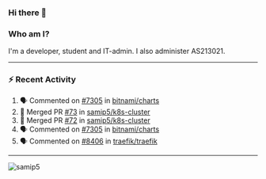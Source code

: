 ### Hi there 👋

### Who am I?
I'm a developer, student and IT-admin. I also administer AS213021.

---
### :zap: Recent Activity
<!--START_SECTION:activity-->
1. 🗣 Commented on [#7305](https://github.com/bitnami/charts/issues/7305) in [bitnami/charts](https://github.com/bitnami/charts)
2. 🎉 Merged PR [#73](https://github.com/samip5/k8s-cluster/pull/73) in [samip5/k8s-cluster](https://github.com/samip5/k8s-cluster)
3. 🎉 Merged PR [#72](https://github.com/samip5/k8s-cluster/pull/72) in [samip5/k8s-cluster](https://github.com/samip5/k8s-cluster)
4. 🗣 Commented on [#7305](https://github.com/bitnami/charts/issues/7305) in [bitnami/charts](https://github.com/bitnami/charts)
5. 🗣 Commented on [#8406](https://github.com/traefik/traefik/issues/8406) in [traefik/traefik](https://github.com/traefik/traefik)
<!--END_SECTION:activity-->
---

<img align="center" src="https://github-readme-stats.vercel.app/api?username=samip5&show_icons=true" alt="samip5" />
